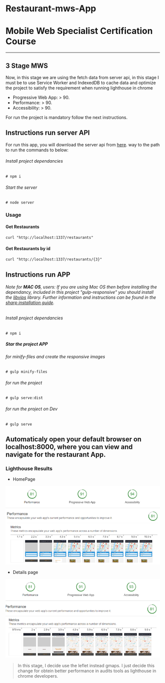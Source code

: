 # Restaurant-mws-App

# Mobile Web Specialist Certification Course
---
## 3 Stage MWS

Now, in this stage we are using the fetch data from server api, in this stage I must be to use Service Worker and IndexedDB to cache data and optimize the project to satisfy the requirement when running lighthouse in chrome

- Progressive Web App: > 90.
- Performance: > 90.
- Accessibility: > 90.


For run the project is mandatory follow the next instructions.

## Instructions run server API
For run this app, you will download the server api from [here](https://github.com/udacity/mws-restaurant-stage-2).
way to the path to run the commands to below:

###### Install project dependancies
```
# npm i
```

###### Start the server
```
# node server
```

### Usage

#### Get Restaurants
```
curl "http://localhost:1337/restaurants"
```
#### Get Restaurants by id
````
curl "http://localhost:1337/restaurants/{3}"
````

## Instructions run APP

###### Note for **MAC OS**, users: If you are using Mac OS then before installing the dependancy, included in this project  "gulp-responsive" you should install the [libvips](https://github.com/jcupitt/libvips) library.  Further information and instructions can be found in the [sharp installation guide](http://sharp.dimens.io/en/stable/install/).

###### Install project dependancies
```
# npm i
```

##### Star the project APP

###### for minify-files and create the responsive images
```
# gulp minify-files 
```
###### for run the project
```
# gulp serve:dist 
```
###### for run the project on Dev
```
# gulp serve 
```

## Automaticaly open your default browser on localhost:8000, where you can view and navigate for the restaurant App.


### Lighthouse Results

*  HomePage

![homepage](./img/home.png)

*  Details page

![homepage](./img/details.png)


> In this stage, I decide use the leflet instead gmaps. I just decide this change for obtein better performance in audits tools as lighthouse in chrome developers.